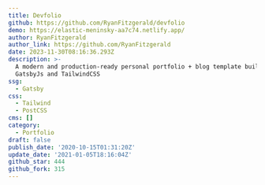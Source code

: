 ```yaml
---
title: Devfolio
github: https://github.com/RyanFitzgerald/devfolio
demo: https://elastic-meninsky-aa7c74.netlify.app/
author: RyanFitzgerald
author_link: https://github.com/RyanFitzgerald
date: 2023-11-30T08:16:36.293Z
description: >-
  A modern and production-ready personal portfolio + blog template built with
  GatsbyJs and TailwindCSS
ssg:
  - Gatsby
css:
  - Tailwind
  - PostCSS
cms: []
category:
  - Portfolio
draft: false
publish_date: '2020-10-15T01:31:20Z'
update_date: '2021-01-05T18:16:04Z'
github_star: 444
github_fork: 315
---
```

